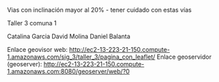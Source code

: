 Vias con inclinación mayor al 20% - tener cuidado con estas vías

Taller 3 comuna 1

Catalina Garcia
David Molina
Daniel Balanta 

Enlace geovisor web: http://ec2-13-223-21-150.compute-1.amazonaws.com/sig_3/taller_3/pagina_con_leaflet/
Enlace geoservidor (geoserver):  http://ec2-13-223-21-150.compute-1.amazonaws.com:8080/geoserver/web/?0
